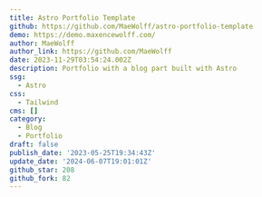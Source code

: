 ```yaml
---
title: Astro Portfolio Template
github: https://github.com/MaeWolff/astro-portfolio-template
demo: https://demo.maxencewolff.com/
author: MaeWolff
author_link: https://github.com/MaeWolff
date: 2023-11-29T03:54:24.002Z
description: Portfolio with a blog part built with Astro
ssg:
  - Astro
css:
  - Tailwind
cms: []
category:
  - Blog
  - Portfolio
draft: false
publish_date: '2023-05-25T19:34:43Z'
update_date: '2024-06-07T19:01:01Z'
github_star: 208
github_fork: 82
---
```

